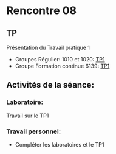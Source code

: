 # Rencontre 08

## TP
Présentation du Travail pratique 1
- Groupes Régulier: 1010 et 1020: [TP1](/tp_Regulier/tp1)
- Groupe Formation continue 6139: [TP1](/tp_FC/tp1)

## Activités de la séance: 

### Laboratoire: 
Travail sur le TP1

### Travail personnel: 
- Compléter les laboratoires et le TP1